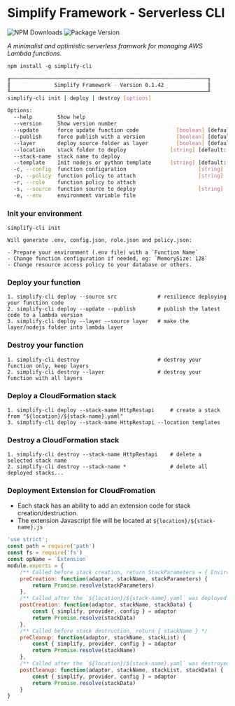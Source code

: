 # Simplify Framework - Serverless CLI

![NPM Downloads](https://img.shields.io/npm/dw/simplify-cli)
![Package Version](https://img.shields.io/github/package-json/v/simplify-framework/serverless?color=green)

*A minimalist and optimistic serverless framwork for managing AWS Lambda functions.*

`npm install -g simplify-cli`

```bash
╓───────────────────────────────────────────────────────────────╖
║              Simplify Framework - Version 0.1.42              ║
╙───────────────────────────────────────────────────────────────╜
simplify-cli init | deploy | destroy [options]

Options:
  --help        Show help                                              [boolean]
  --version     Show version number                                    [boolean]
  --update      force update function code            [boolean] [default: false]
  --publish     force publish with a version          [boolean] [default: false]
  --layer       deploy source folder as layer         [boolean] [default: false]
  --location    stack folder to deploy              [string] [default: "stacks"]
  --stack-name  stack name to deploy                                    [string]
  --template    Init nodejs or python template      [string] [default: "nodejs"]
  -c, --config  function configuration                       [string] [required]
  -p, --policy  function policy to attach                    [string] [required]
  -r, --role    function policy to attach                               [string]
  -s, --source  function source to deploy                    [string] [required]
  -e, --env     environment variable file                               [string]
 ```
  
### Init your environment

    simplify-cli init

    Will generate .env, config.json, role.json and policy.json:
    
    - Prepare your environment (.env file) with a `Function Name`
    - Change function configuration if needed, eg: `MemorySize: 128`
    - Change resource access policy to your database or others.

### Deploy your function

    1. simplify-cli deploy --source src             # resilience deploying your function code 
    2. simplify-cli deploy --update --publish       # publish the latest code to a lambda version
    3. simplify-cli deploy --layer --source layer   # make the layer/nodejs folder into lambda layer

### Destroy your function

    1. simplify-cli destroy                         # destroy your function only, keep layers
    2. simplify-cli destroy --layer                 # destroy your function with all layers

### Deploy a CloudFormation stack

    1. simplify-cli deploy --stack-name HttpRestapi     # create a stack from "${location}/${stack-name}.yaml"
    3. simplify-cli deploy --stack-name HttpRestapi --location templates

### Destroy a CloudFormation stack

    1. simplify-cli destroy --stack-name HttpRestapi    # delete a selected stack name
    2. simplify-cli destroy --stack-name *              # delete all deployed stacks...

### Deployment Extension for CloudFromation

- Each stack has an ability to add an extension code for stack creation/destruction.
- The extension Javascript file will be located at `${location}/${stack-name}.js`

```Javascript
'use strict';
const path = require('path')
const fs = require('fs')
const opName = `Extension`
module.exports = {
    /** Called before stack creation, return StackParameters = { Environmemt, ...} */
    preCreation: function(adaptor, stackName, stackParameters) {
        return Promise.resolve(stackParameters)
    },
    /** Called after the `${location}/${stack-name}.yaml` was deployed */
    postCreation: function(adaptor, stackName, stackData) {
        const { simplify, provider, config } = adaptor
        return Promise.resolve(stackData)
    },
    /** Called before stack destruction, return { stackName } */
    preCleanup: function(adaptor, stackName, stackList) {
        const { simplify, provider, config } = adaptor
        return Promise.resolve(stackName)
    },
    /** Called after the `${location}/${stack-name}.yaml` was destroyed  */
    postCleanup: function(adaptor, stackName, stackList, stackData) {
        const { simplify, provider, config } = adaptor
        return Promise.resolve(stackData)
    }
}
```